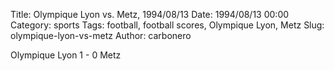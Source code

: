 Title: Olympique Lyon vs. Metz, 1994/08/13
Date: 1994/08/13 00:00
Category: sports
Tags: football, football scores, Olympique Lyon, Metz
Slug: olympique-lyon-vs-metz
Author: carbonero


Olympique Lyon 1 - 0 Metz

